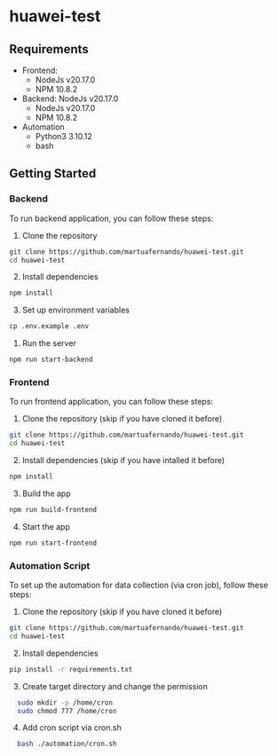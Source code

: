 # huawei-test

## Requirements

- Frontend:
  - NodeJs v20.17.0
  - NPM 10.8.2
- Backend: NodeJs v20.17.0
  - NodeJs v20.17.0
  - NPM 10.8.2
- Automation
  - Python3 3.10.12
  - bash

## Getting Started

### Backend

To run backend application, you can follow these steps:

1. Clone the repository

```bash
git clone https://github.com/martuafernando/huawei-test.git
cd huawei-test
```

2. Install dependencies

```bash
npm install
```

3. Set up environment variables

```bash
cp .env.example .env
```

1. Run the server

```bash
npm run start-backend
```

### Frontend

To run frontend application, you can follow these steps:

1. Clone the repository (skip if you have cloned it before)

```bash
git clone https://github.com/martuafernando/huawei-test.git
cd huawei-test
```

2. Install dependencies (skip if you have intalled it before)

```bash
npm install
```

3. Build the app

```bash
npm run build-frontend
```

4. Start the app

```bash
npm run start-frontend
```

### Automation Script

To set up the automation for data collection (via cron job), follow these steps:

1. Clone the repository (skip if you have cloned it before)

```bash
git clone https://github.com/martuafernando/huawei-test.git
cd huawei-test
```

2. Install dependencies

```bash
pip install -r requirements.txt
```

3. Create target directory and change the permission

```bash
  sudo mkdir -p /home/cron
  sudo chmod 777 /home/cron
```

4. Add cron script via cron.sh

```bash
  bash ./automation/cron.sh
```